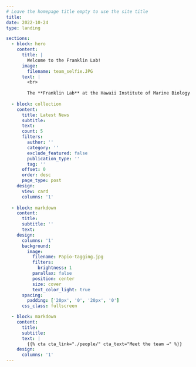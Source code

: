 ```yaml
---
# Leave the homepage title empty to use the site title
title:
date: 2022-10-24
type: landing

sections:
  - block: hero
    content:
      title: |
        Welcome to the Franklin Lab!
      image:
        filename: team_selfie.JPG
      text: |
        <br>
        
        The **Franklin Lab** at the Hawaii Institute of Marine Biology is focused on ____. Take a look through our website to learn more about us and what we have been up to!
  
  - block: collection
    content:
      title: Latest News
      subtitle:
      text:
      count: 5
      filters:
        author: ''
        category: ''
        exclude_featured: false
        publication_type: ''
        tag: ''
      offset: 0
      order: desc
      page_type: post
    design:
      view: card
      columns: '1'
  
  - block: markdown
    content:
      title:
      subtitle: ''
      text:
    design:
      columns: '1'
      background:
        image: 
          filename: Papio-tagging.jpg
          filters:
            brightness: 1
          parallax: false
          position: center
          size: cover
          text_color_light: true
      spacing:
        padding: ['20px', '0', '20px', '0']
      css_class: fullscreen

  - block: markdown
    content:
      title:
      subtitle:
      text: |
        {{% cta cta_link="./people/" cta_text="Meet the team →" %}}
    design:
      columns: '1'
---
```


<style>
  .cta {
  color: #ffffff; /* Change this to your desired text color */
  background-color: #008080; /* Change this to your desired background color */
  padding: 10px 20px; /* Optional: adjust padding */
  border-radius: 5px; /* Optional: rounded corners */
  text-decoration: none; /* Optional: remove underline */
}

/* Optional: Change color on hover */
.cta:hover {
  background-color: #1c8c99; /* Change to a darker shade for hover effect */
}
</style>